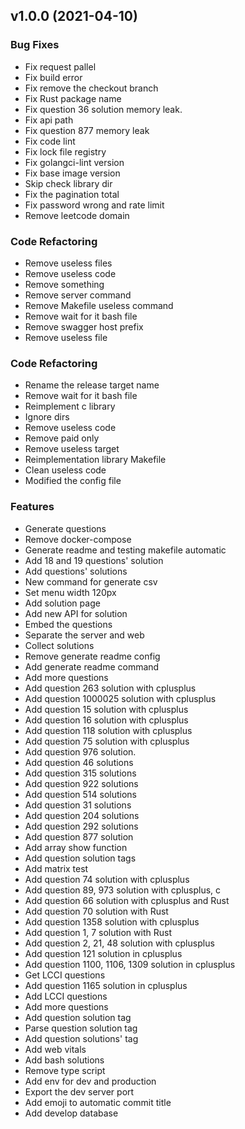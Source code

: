 
<a name="v1.0.0"></a>
## v1.0.0 (2021-04-10)

### Bug Fixes

* Fix request pallel
* Fix build error
* Fix remove the checkout branch
* Fix Rust package name
* Fix question 36 solution memory leak.
* Fix api path
* Fix question 877 memory leak
* Fix code lint
* Fix lock file registry
* Fix golangci-lint version
* Fix base image version
* Skip check library dir
* Fix the pagination total
* Fix password wrong and rate limit
* Remove leetcode domain

### Code Refactoring

* Remove useless files
* Remove useless code
* Remove something
* Remove server command
* Remove Makefile useless command
* Remove wait for it bash file
* Remove swagger host prefix
* Remove useless file

### Code Refactoring

* Rename the release target name
* Remove wait for it bash file
* Reimplement c library
* Ignore dirs
* Remove useless code
* Remove paid only
* Remove useless target
* Reimplementation library Makefile
* Clean useless code
* Modified the config file

### Features

* Generate questions
* Remove docker-compose
* Generate readme and testing makefile automatic
* Add 18 and 19 questions' solution
* Add questions' solutions
* New command for generate csv
* Set menu width 120px
* Add solution page
* Add new API for solution
* Embed the questions
* Separate the server and web
* Collect solutions
* Remove generate readme config
* Add generate readme command
* Add more questions
* Add question 263 solution with cplusplus
* Add question 1000025 solution with cplusplus
* Add question 15 solution with cplusplus
* Add question 16 solution with cplusplus
* Add question 118 solution with cplusplus
* Add question 75 solution with cplusplus
* Add question 976 solution.
* Add question 46 solutions
* Add question 315 solutions
* Add question 922 solutions
* Add question 514 solutions
* Add question 31 solutions
* Add question 204 solutions
* Add question 292 solutions
* Add question 877 solution
* Add array show function
* Add question solution tags
* Add matrix test
* Add question 74 solution with cplusplus
* Add question 89, 973 solution with cplusplus, c
* Add question 66 solution with cplusplus and Rust
* Add question 70 solution with Rust
* Add question 1358 solution with cplusplus
* Add question 1, 7 solution with Rust
* Add question 2, 21, 48 solution with cplusplus
* Add question 121 solution in cplusplus
* Add question 1100, 1106, 1309 solution in cplusplus
* Get LCCI questions
* Add question 1165 solution in cplusplus
* Add LCCI questions
* Add more questions
* Add question solution tag
* Parse question solution tag
* Add question solutions' tag
* Add web vitals
* Add bash solutions
* Remove type script
* Add env for dev and production
* Export the dev server port
* Add emoji to automatic commit title
* Add develop database

